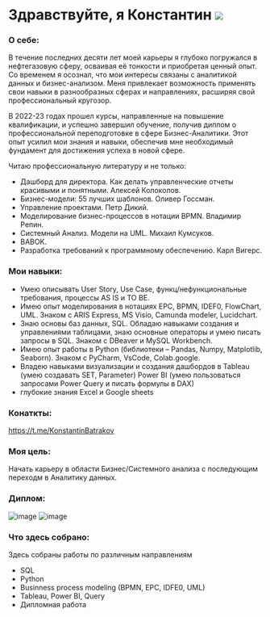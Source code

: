 
# Здравствуйте, я Константин ![](https://github.com/blackcater/blackcater/raw/main/images/Hi.gif) 
### О себе: 
В течение последних десяти лет моей карьеры я глубоко погружался в нефтегазовую сферу, осваивая её тонкости и приобретая ценный опыт. Со временем я осознал, что мои интересы связаны с аналитикой данных и бизнес-анализом. Меня привлекает возможность применять свои навыки в разнообразных сферах и направлениях, расширяя свой профессиональный кругозор.

В 2022-23 годах прошел курсы, направленные на повышение квалификации, и успешно завершил обучение, получив диплом о профессиональной переподготовке в сфере Бизнес-Аналитики. Этот опыт усилил мои знания и навыки, обеспечив мне необходимый фундамент для достижения успеха в новой сфере.

Читаю профессиональную литературу и не только:
- Дашборд для директора. Как делать управленческие отчеты красивыми и понятными. Алексей Колоколов.
- Бизнес-модели: 55 лучших шаблонов. Оливер Госсман.
- Управление проектами. Петр Дикий.
- Моделирование бизнес-процессов в нотации BPMN. Владимир Репин.
- Системный Анализ. Модели на UML. Михаил Кумсуков.
- BABOK.
- Разработка требований к программному обеспечению. Карл Вигерс.

### Мои навыки:
- Умею описывать User Story, Use Case, функц/нефункциональные требования, процессы AS IS и TO BE.
- Имею опыт моделирования в нотациях EPC, BPMN, IDEF0, FlowChart, UML. Знаком с ARIS Express, MS Visio, Camunda modeler, Lucidchart.
- Знаю основы баз данных, SQL. Обладаю навыками создания и управлениями таблицами, знаю основные операторы и умею писать запросы в SQL. Знаком с DBeaver и MySQL Workbench.
- Имею опыт работы в Python (библиотеки – Pandas, Numpy, Matplotlib, Seaborn). Знаком с PyCharm, VsCode, Colab.google.
- Владею навыками визуализации и создания дашбордов в Tableau (умею создавать SET, Parameter) Power BI (умею пользоваться запросами Power Query и писать формулы в DAX)
- глубокие знания Excel и Google sheets

### Конаткты: 
https://t.me/KonstantinBatrakov

### Моя цель: 
Начать карьеру в области Бизнес/Системного анализа с последующим переходм в Аналитику данных.

### Диплом:
![image](https://github.com/KonstantinBatrakov/KonstantinBatrakov/assets/118470335/dac0d186-21b6-44e0-bceb-466d56522675)
![image](https://github.com/KonstantinBatrakov/KonstantinBatrakov/assets/118470335/74e94f31-86ea-4bb1-ac6c-7279005955b8)

### Что здесь собрано:
Здесь собраны работы по различным направлениям
- SQL
- Python
- Businness process modeling (BPMN, EPC, IDFE0, UML)
- Tableau, Power BI, Query
- Дипломная работа

<!--
**KonstantinBatrakov/KonstantinBatrakov** is a ✨ _special_ ✨ repository because its `README.md` (this file) appears on your GitHub profile.

Here are some ideas to get you started:

- 🔭 I’m currently working on ...
- 🌱 I’m currently learning ...
- 👯 I’m looking to collaborate on ...
- 🤔 I’m looking for help with ...
- 💬 Ask me about ...
- 📫 How to reach me: ...
- 😄 Pronouns: ...
- ⚡ Fun fact: ...
-->
